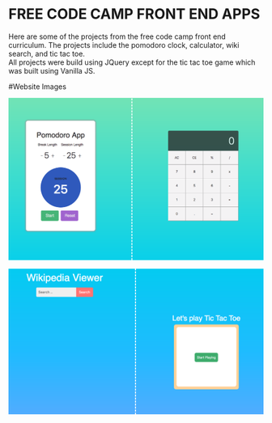 # FREE CODE CAMP FRONT END APPS

Here are some of the projects from the free code camp front end curriculum. The projects include the pomodoro clock, calculator, wiki search, and tic tac toe.
<br>
All projects were build using JQuery except for the tic tac toe game which was built using Vanilla JS. 
<br>

#Website Images

![Image not found](public/images/jsprojects1.png "Description goes here")

![Image not found](public/images/jsprojects2.png "Description goes here")